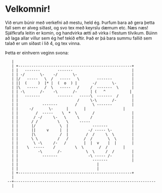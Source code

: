 Velkomnir!
==========

Við erum búnir með verkefni að mestu, held ég. Þurfum bara að gera þetta fall sem er alveg síðast, og svo tex með keyrslu dæmum etc. Næs næs!
Sjálfkrafa leitin er komin, og handvirka ætti að virka í flestum tilvikum. Búinn að laga allar villur sem ég hef tekið eftir.
Það er þá bara summu fallið sem talað er um síðast í lið 4, og tex vinna.

Þetta er einhvern veginn svona:



       |
       | +----------------------------------------------------+
       | |   -------   	    -------    	       	     	      |
       | | -/  	    \- 	  -/       \-  	       	     	      |
       | |/   -----   \  /   -----   \        -------	      |
       | ||  (     )  |* |  (  o  ) |       -/       \-	      |
       | |\   -----   /  \   -----   /     /  -------  \      |
       | | -\       /- 	  -\       /-      | (   ^           |
       | |   -------        -------   -----\  -------  /      |
       | |                           / 	   \-\       /-	      |
       | |           -------        /       \ ------- 	      |
       | |	   -/	    \- 	    |       |        	      |
       | |        /  -----    \  *  \       /        	      |
       | |       / -/     \-   \     \     /         	      |
       | |      / /         \   \     -----           	      |
       | |      |/           \  |           -------    	      |
       | |     	||     v     |  |    	  -/ ----- \-  	      |
       | |      |\           /  |        /  /     \  \        |
       | |      \ \  	    /   /       /  /       \  \       |
       | |       \ -\     /-   /        |  |  v    |  |       |
       | |	  \  -----    /         \  \       /  /       |
       | |         -\       /-           \  \     /  /        |
       | |           -------              -\ ----- /-  	      |
       | |                                  -------    	      |
       | |				      	      	      |
       | |				            	      |
       | +----------------------------------------------------+
       |
     --+-----------------------------------------------------------------
       |


























